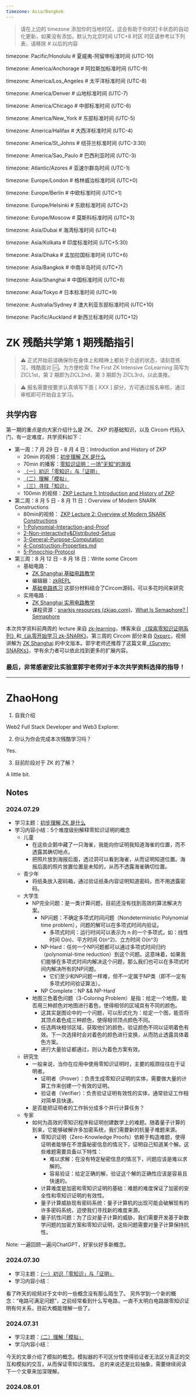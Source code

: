 ```yaml
---
timezone: Asia/Bangkok
---
```


> 请在上边的 timezone 添加你的当地时区，这会有助于你的打卡状态的自动化更新，如果没有添加，默认为北京时间 UTC+8 时区
> 时区请参考以下列表，请移除 # 以后的内容

timezone: Pacific/Honolulu # 夏威夷-阿留申标准时间 (UTC-10)

timezone: America/Anchorage # 阿拉斯加标准时间 (UTC-9)

timezone: America/Los_Angeles # 太平洋标准时间 (UTC-8)

timezone: America/Denver # 山地标准时间 (UTC-7)

timezone: America/Chicago # 中部标准时间 (UTC-6)

timezone: America/New_York # 东部标准时间 (UTC-5)

timezone: America/Halifax # 大西洋标准时间 (UTC-4)

timezone: America/St_Johns # 纽芬兰标准时间 (UTC-3:30)

timezone: America/Sao_Paulo # 巴西利亚时间 (UTC-3)

timezone: Atlantic/Azores # 亚速尔群岛时间 (UTC-1)

timezone: Europe/London # 格林威治标准时间 (UTC+0)

timezone: Europe/Berlin # 中欧标准时间 (UTC+1)

timezone: Europe/Helsinki # 东欧标准时间 (UTC+2)

timezone: Europe/Moscow # 莫斯科标准时间 (UTC+3)

timezone: Asia/Dubai # 海湾标准时间 (UTC+4)

timezone: Asia/Kolkata # 印度标准时间 (UTC+5:30)

timezone: Asia/Dhaka # 孟加拉国标准时间 (UTC+6)

timezone: Asia/Bangkok # 中南半岛时间 (UTC+7)

timezone: Asia/Shanghai # 中国标准时间 (UTC+8)

timezone: Asia/Tokyo # 日本标准时间 (UTC+9)

timezone: Australia/Sydney # 澳大利亚东部标准时间 (UTC+10)

timezone: Pacific/Auckland # 新西兰标准时间 (UTC+12)

# ZK 残酷共学第 1 期残酷指引

> ⚠️ 正式开始前请确保你在身体上和精神上都处于合适的状态，请刻意练习，残酷面对 🆒。为方便检索 The First ZK Intensive CoLearning 简写为 ZICL1st，第 2 期即为ZICL2nd，第 3 期即为 ZICL3rd，以此类推。

> ⚠️ 报名需要按要求认真填写下面 [ XXX ] 部分，方可通过报名审核，通过审核即可开始自主学习。

## 共学内容

第一期的重点是向大家介绍什么是 ZK、 ZKP 的基础知识，以及 Circom 代码入门，有一定难度，共学资料如下：

- 第一周：7 月 29 日 - 8 月 4 日：Introduction and History of ZKP
    - 20min 的视频：[初步理解 ZK 是什么](https://www.youtube.com/watch?v=fOGdb1CTu5c)
    - 70min 的播客：[零知识证明：一场”无知“的游戏](https://www.xiaoyuzhoufm.com/episode/6672a76bb6a8412729e0b103)
    - [（一）初识「零知识」与「证明」](https://learn.z2o-k7e.world/zkp-intro/1/zkp-back.html)
    - [（二）理解「模拟」](https://learn.z2o-k7e.world/zkp-intro/2/zkp-simu.html)
    - [（三）寻找「知识」](https://learn.z2o-k7e.world/zkp-intro/3/zkp-pok.html)
    - 100min 的视频：[ZKP Lecture 1: Introduction and History of ZKP](https://www.youtube.com/watch?v=uchjTIlPzFo)
- 第二周：8 月 5 日 - 8 月 11 日：Overview of Modern SNARK Constructions
    - 80min的视频： [ZKP Lecture 2: Overview of Modern SNARK Constructions](https://www.youtube.com/watch?v=bGEXYpt3sj0)
    - [1-Polynomial-Interaction-and-Proof](https://learn.z2o-k7e.world/zk-snarks/1-Polynomial-Interaction-and-Proof.html)
    - [2-Non-interactivity&Distributed-Setup](https://learn.z2o-k7e.world/zk-snarks/2-Non-interactivity&Distributed-Setup.html)
    - [3-General-Purpose-Computation](https://learn.z2o-k7e.world/zk-snarks/3-General-Purpose-Computation.html)
    - [4-Construction-Properties.md](https://learn.z2o-k7e.world/zk-snarks/4-Construction-Properties.html)
    - [5-Pinocchio-Protocol](https://learn.z2o-k7e.world/zk-snarks/5-Pinocchio-Protocol.html)
- 第三周：8 月 12 日 - 8 月 18 日：Write some Circom
    - 基础电路：
        - [ZK Shanghai 基础电路教学](https://www.youtube.com/watch?v=CTJ1JkYLiyw&ab_channel=SutuLabs)
        - 编辑器：[zkREPL](https://zkrepl.dev/)
        - [基础电路练习](https://github.com/wenjin1997/zkshanghai-workshop/blob/main/lecture2-homework.md) 这部分材料结合了Circom源码，可以多花时间来研究
    - 实用电路：
        - [ZK Shanghai 实用电路教学](https://www.youtube.com/watch?v=smJz5RdY0Nc)
        - 课程资源：[snarkjs resources (zkiap.com)](https://zkiap.com/snarkjs)、[What Is Semaphore? | Semaphore](https://docs.semaphore.pse.dev/)

本次共学资料前两周的 lecture 来自 [zk-learning](https://zk-learning.org/)，博客来自 [《探索零知识证明系列》](https://learn.z2o-k7e.world/zkp-intro/toc.html)和[《从零开始学习 zk-SNARK》](https://learn.z2o-k7e.world/zk-snarks/toc.html)，第三周的 Circom 部分来自 [0xparc](https://zkiap.com/)，视频讲解为 [ZK Shanghai](https://zkshanghai.xyz/) 的中文版本。郭宇老师还推荐了这篇文章[《Survey-SNARKs》](https://www.di.ens.fr/~nitulesc/files/Survey-SNARKs.pdf)，学有余力者可以依此找到更多的扩展内容。

### **最后，非常感谢安比实验室郭宇老师对于本次共学资料选择的指导！**

---

# ZhaoHong
1. 自我介绍

Web2 Full Stack Developer and Web3 Explorer.

2. 你认为你会完成本次残酷学习吗？

Yes.

3. 目前阶段对于 ZK 的了解？

A little bit.

## Notes

<!-- Content_START -->

### 2024.07.29

- 学习主题：[初步理解 ZK 是什么](https://www.youtube.com/watch?v=fOGdb1CTu5c)
- 学习内容小结：5个难度级别解释零知识证明的概念
    - 儿童
        - 在这些企鹅中藏了一只海雀，我能向你证明我知道海雀的位置，而不透露其确切地点。
        - 把照片放到海报后面，透过洞可以看到海雀，从而证明知道位置。海报后面的照片放置位置是未知的，从而不透露海雀确切位置。
    - 青少年
        - 将纸条放入密码箱，通过验证纸条内容证明知道密码，而不用透露密码。
    - 大学生
        - NP完全问题：是一类计算问题，目前还没有找到高效的算法解决方案。
            - NP问题：不确定多项式时间问题（Nondeterministic Polynomial time problem），问题的解可以在多项式时间内验证。
                - 多项式时间：运行时间可以表示为 n 的一个多项式，如：线性时间 O(n)、平方时间 O(n^2)、立方时间 O(n^3) 
            - NP-Hard：任何一个NP问题都可以通过多项式时间归约（polynomial-time reduction）到这个问题。这意味着，如果我们能够在多项式时间内解决这个问题，那么我们也可以在多项式时间内解决所有的NP问题。
                - 它们至少和NP问题一样难，但不一定属于NP类（即不一定有多项式时间验证算法）。
            - NP Complete：NP && NP-Hard
        - 地图三色着色问题（3-Coloring Problem）是指：给定一个地图，能否用三种颜色对地图进行着色，使得相邻的区域具有不同的颜色。
            - 这其实是图论中的一个问题，可以形式化为：给定一个图，能否将其顶点着色成三种颜色，使得相邻顶点颜色不同。
            - 任选两块相邻区域，获取他们的颜色，验证颜色不同以证明着色有效。下一次选择时会对着色的颜色进行变换，从而防止透露具体着色方案。
            - 进行大量验证都通过，则认为着色方案有效。
    - 研究生
        - 一般来说，当你在应用中使用零知识证明时，主要的瓶颈往往在于证明者。
            - 证明者（Prover）：负责生成零知识证明的实体，需要做大量的计算工作来创建一个有效的证明。
            - 验证者（Verifier）：负责验证证明有效性的实体，通常验证工作相对简单且快速。
        - 是否能把证明者的工作拆分成多个并行计算任务？
    - 专家
        - 如何为高效的零知识程序和证明创建数学上的难题。随着量子计算的到来，它能够破解许多加密系统，我们需要新的抗量子难题来源。
            - 零知识证明（Zero-Knowledge Proofs）依赖于构造难题，使得证明者能够在不泄露秘密信息的情况下，证明自己知道某个解。这些难题需要具备以下特性：
                - 难以求解：在没有特定秘密信息的情况下，问题应该是难以求解的。
                - 容易验证：给定正确的解，验证这个解的正确性应该是容易且快速的。
            - 计算难度是加密和零知识证明的基础：难题的难度保证了加密的安全性和零知识证明的有效性。
	        - 量子计算威胁现有密码系统：量子计算机的出现可能会破解现有的许多密码系统，迫使我们寻找新的难度来源。
	        - 量子抗性问题：为了应对量子计算的威胁，我们需要开发基于新数学问题的加密方案和零知识证明，这些问题需要对量子计算保持抗性。

Note:
一遍回顾一遍问ChatGPT，好家伙好多新概念。

### 2024.07.30

- 学习主题：[（一）初识「零知识」与「证明」](https://learn.z2o-k7e.world/zkp-intro/1/zkp-back.html)
- 学习内容小结：

看了昨天的视频对于文中的一些概念没有那么陌生了。
另外学到一个新的概念：“电路可满足问题”，之前经常看到什么写电路，一直不太明白电路跟零知识证明有何关系，目前大概能理解一些了。

### 2024.07.31

- 学习主题：[（二）理解「模拟」](https://learn.z2o-k7e.world/zkp-intro/2/zkp-simu.html)
- 学习内容小结：

今天的文章介绍了模拟的概念。模拟器的不可区分性使得验证者无法区分真正的交互和模拟的交互，从而保证零知识属性。
总的来说还是比较抽象，需要继续阅读下一个文章来加深理解。

### 2024.08.01

<!-- Content_END -->
